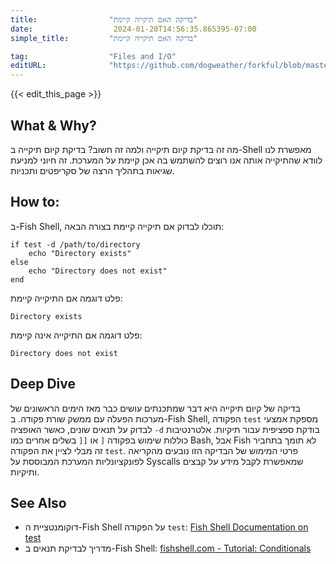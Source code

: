 ```yaml
---
title:                "בדיקה האם תיקייה קיימת"
date:                  2024-01-20T14:56:35.865395-07:00
simple_title:         "בדיקה האם תיקייה קיימת"

tag:                  "Files and I/O"
editURL:              "https://github.com/dogweather/forkful/blob/master/content/he/fish-shell/checking-if-a-directory-exists.md"
---
```


{{< edit_this_page >}}

## What & Why?
מה זה בדיקת קיום תיקייה ולמה זה חשוב? בדיקת קיום תיקייה ב-Shell מאפשרת לנו לוודא שהתיקייה אותה אנו רוצים להשתמש בה אכן קיימת על המערכת. זה חיוני למניעת שגיאות בתהליך הרצה של סקריפטים ותכניות.

## How to:
ב-Fish Shell, תוכלו לבדוק אם תיקייה קיימת בצורה הבאה:

```Fish Shell
if test -d /path/to/directory
    echo "Directory exists"
else
    echo "Directory does not exist"
end
```

פלט דוגמה אם התיקייה קיימת:
```
Directory exists
```

פלט דוגמה אם התיקייה אינה קיימת:
```
Directory does not exist
```

## Deep Dive
בדיקה של קיום תיקייה היא דבר שמתכנתים עושים כבר מאז הימים הראשונים של מערכות הפעלה עם ממשק שורת פקודה. ב-Fish Shell, הפקודה `test` מספקת אמצעי לבדוק על תנאים שונים, כאשר האופציה `-d` בודקת ספציפית עבור תיקיות. אלטרנטיבות כוללות שימוש בפקודה `[` או `[[` בשלים אחרים כמו Bash, אבל Fish לא תומך בתחביר זה מבלי לציין את הפקודה `test`. פרטי המימוש של הבדיקה הזו נובעים מהקריאה לפונקציונליות המערכת המבוססת על Syscalls שמאפשרת לקבל מידע על קבצים ותיקיות.

## See Also
- דוקומנטציית ה-Fish Shell על הפקודה `test`: [Fish Shell Documentation on test](https://fishshell.com/docs/current/commands.html#test)
- מדריך לבדיקת תנאים ב-Fish Shell: [fishshell.com - Tutorial: Conditionals](https://fishshell.com/docs/current/tutorial.html#tut_conditionals)
